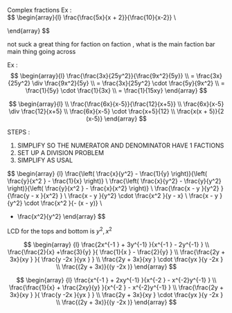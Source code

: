 
Complex fractions 
Ex :  
$$
\begin{array}{l}
\frac{\frac{5x}{x  + 2}}{\frac{10}{x-2}}  \\

\end{array} 
$$

not suck a great thing for faction on faction  , what is the main faction bar main thing going across 

Ex :  
$$
\begin{array}{l}
\frac{\frac{3x}{25y^2}}{\frac{9x^2}{5y}}  \\
= \frac{3x}{25y^2} \div  \frac{9x^2}{5y}  \\
= \frac{3x}{25y^2} \cdot  \frac{5y}{9x^2}  \\
= \frac{1}{5y} \cdot  \frac{1}{3x}  \\
= \frac{1}{15xy}
\end{array} 
$$


$$
\begin{array}{l}  \\
\frac{\frac{6x}{x-5}}{\frac{12}{x+5}}   \\
\frac{6x}{x-5} \div  \frac{12}{x+5}   \\
\frac{6x}{x-5} \cdot \frac{x+5}{12}    \\
\frac{x(x  +  5)}{2 (x-5)}
\end{array} 
$$

STEPS  :  
1. SIMPLIFY SO THE NUMERATOR AND DENOMINATOR HAVE 1 FACTIONS  
2. SET UP A DIVISION PROBLEM 
3. SIMPLIFY AS USAL 

$$
\begin{array} {l}
\frac{\left( \frac{x}{y^2}  - \frac{1}{y}  \right)}{\left( \frac{y}{x^2 } - \frac{1}{x} \right)}  \\
\frac{\left( \frac{x}{y^2}  - \frac{y}{y^2}  \right)}{\left( \frac{y}{x^2 } - \frac{x}{x^2} \right)}  \\
\frac{\frac{x - y }{y^2}   }{\frac{y - x  }{x^2} }   \\
\frac{x - y }{y^2} \cdot \frac{x^2  }{y - x}  \\ 
\frac{x - y }{y^2} \cdot \frac{x^2  }{-  (x - y)}  \\ 
- \frac{x^2}{y^2}
\end{array} 
$$

LCD for the tops and bottom  is  $y^2 ,x^2$   

$$
\begin{array} {l}
\frac{2x^{-1 } + 3y^{-1} }{x^{-1 } - 2y^{-1} }  \\
\frac{\frac{2}{x} +\frac{3}{y} }{ \frac{1}{x } - \frac{2}{y} }  \\
\frac{\frac{2y + 3x}{xy }  }{ \frac{y -2x }{yx }  }  \\
\frac{2y + 3x}{xy } \cdot \frac{yx }{y -2x  }   \\
\frac{(2y + 3x)}{(y -2x  )} 
\end{array} 
$$




$$
\begin{array} {l}
\frac{x^{-1 } +  2xy^{-1} }{x^{-2 } - x^{-2}y^{-1} }  \\
\frac{\frac{1}{x} +  \frac{2xy}{y} }{x^{-2 } - x^{-2}y^{-1} }  \\
\frac{\frac{2y + 3x}{xy }  }{ \frac{y -2x }{yx }  }  \\
\frac{2y + 3x}{xy } \cdot \frac{yx }{y -2x  }   \\
\frac{(2y + 3x)}{(y -2x  )} 
\end{array} 
$$